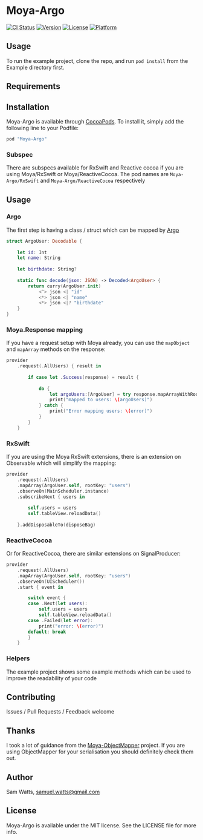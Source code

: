 # Moya-Argo

[![CI Status](http://img.shields.io/travis/wattson12/Moya-Argo.svg?style=flat)](https://travis-ci.org/wattson12/Moya-Argo)
[![Version](https://img.shields.io/cocoapods/v/Moya-Argo.svg?style=flat)](http://cocoapods.org/pods/Moya-Argo)
[![License](https://img.shields.io/cocoapods/l/Moya-Argo.svg?style=flat)](http://cocoapods.org/pods/Moya-Argo)
[![Platform](https://img.shields.io/cocoapods/p/Moya-Argo.svg?style=flat)](http://cocoapods.org/pods/Moya-Argo)

## Usage

To run the example project, clone the repo, and run `pod install` from the Example directory first.

## Requirements

## Installation

Moya-Argo is available through [CocoaPods](http://cocoapods.org). To install
it, simply add the following line to your Podfile:

```ruby
pod "Moya-Argo"
```

### Subspec

There are subspecs available for RxSwift and Reactive cocoa if you are using Moya/RxSwift or Moya/ReactiveCocoa. The pod names are `Moya-Argo/RxSwift` and `Moya-Argo/ReactiveCocoa` respectively

## Usage

### Argo
The first step is having a class / struct which can be mapped by [Argo](https://github.com/thoughtbot/Argo)

```swift
struct ArgoUser: Decodable {
    
    let id: Int
    let name: String
    
    let birthdate: String?
    
    static func decode(json: JSON) -> Decoded<ArgoUser> {
        return curry(ArgoUser.init)
            <^> json <| "id"
            <*> json <| "name"
            <*> json <|? "birthdate"
    }
}
```

### Moya.Response mapping
If you have a request setup with Moya already, you can use the `mapObject` and `mapArray` methods on the response:

```swift
provider
    .request(.AllUsers) { result in
            
        if case let .Success(response) = result {
        
            do {
                let argoUsers:[ArgoUser] = try response.mapArrayWithRootKey("users")
                print("mapped to users: \(argoUsers)")
            } catch {
                print("Error mapping users: \(error)")
            }
        }
    }
```

### RxSwift
If you are using the Moya RxSwift extensions, there is an extension on Observable which will simplify the mapping:
```swift
provider
    .request(.AllUsers)
    .mapArray(ArgoUser.self, rootKey: "users")
    .observeOn(MainScheduler.instance)
    .subscribeNext { users in
            
        self.users = users
        self.tableView.reloadData()
            
    }.addDisposableTo(disposeBag)
```

### ReactiveCocoa
Or for ReactiveCocoa, there are similar extensions on SignalProducer:
```swift
provider
    .request(.AllUsers)
    .mapArray(ArgoUser.self, rootKey: "users")
    .observeOn(UIScheduler())
    .start { event in

        switch event {
        case .Next(let users):
            self.users = users
            self.tableView.reloadData()
        case .Failed(let error):
            print("error: \(error)")
        default: break
        }
    }
```

### Helpers
The example project shows some example methods which can be used to improve the readability of your code

## Contributing 
Issues / Pull Requests / Feedback welcome 

## Thanks
I took a lot of guidance from the [Moya-ObjectMapper](https://github.com/ivanbruel/Moya-ObjectMapper) project. If you are using ObjectMapper for your serialisation you should definitely check them out. 


## Author

Sam Watts, samuel.watts@gmail.com

## License

Moya-Argo is available under the MIT license. See the LICENSE file for more info.
